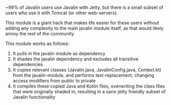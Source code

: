 ~99% of Javalin users use Javalin with Jetty, but there is a small
subset of users who use it with Tomcat (or other web-servers).

This module is a giant hack that makes life easier for these users
without adding any complexity to the main javalin module itself,
as that would likely annoy the rest of the community

This module works as follows:

1. It pulls in the javalin module as dependency
2. It shades the javalin dependency and excludes all transitive dependencies
3. It copies relevant classes (Javalin.java, JavalinConfig.java, Context.kt)
   from the javalin-module, and performs text-replacement, changing
   access modifiers from public to private
4. It compiles these copied Java and Kotlin files, overwriting the
   class files that were originally shaded in, resulting in a
   sans-jetty friendly subset of Javalin functionality
